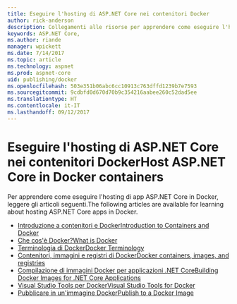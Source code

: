 ```yaml
---
title: Eseguire l'hosting di ASP.NET Core nei contenitori Docker
author: rick-anderson
description: Collegamenti alle risorse per apprendere come eseguire l'hosting di app ASP.NET Core nei contenitori Docker.
keywords: ASP.NET Core,
ms.author: riande
manager: wpickett
ms.date: 7/14/2017
ms.topic: article
ms.technology: aspnet
ms.prod: aspnet-core
uid: publishing/docker
ms.openlocfilehash: 503e351b06abc6cc10913c763dffd1239b7e7593
ms.sourcegitcommit: 9cdbfd0d670d70b9c354216aabee260c52dad5ee
ms.translationtype: HT
ms.contentlocale: it-IT
ms.lasthandoff: 09/12/2017
---
```

# <a name="host-aspnet-core-in-docker-containers"></a><span data-ttu-id="c0682-104">Eseguire l'hosting di ASP.NET Core nei contenitori Docker</span><span class="sxs-lookup"><span data-stu-id="c0682-104">Host ASP.NET Core in Docker containers</span></span>

<span data-ttu-id="c0682-105">Per apprendere come eseguire l'hosting di app ASP.NET Core in Docker, leggere gli articoli seguenti.</span><span class="sxs-lookup"><span data-stu-id="c0682-105">The following articles are available for learning about hosting ASP.NET Core apps in Docker.</span></span>

* [<span data-ttu-id="c0682-106">Introduzione a contenitori e Docker</span><span class="sxs-lookup"><span data-stu-id="c0682-106">Introduction to Containers and Docker</span></span>](https://docs.microsoft.com/dotnet/standard/microservices-architecture/container-docker-introduction/index)
* [<span data-ttu-id="c0682-107">Che cos'è Docker?</span><span class="sxs-lookup"><span data-stu-id="c0682-107">What is Docker</span></span>](https://docs.microsoft.com/dotnet/standard/microservices-architecture/container-docker-introduction/docker-defined)
* [<span data-ttu-id="c0682-108">Terminologia di Docker</span><span class="sxs-lookup"><span data-stu-id="c0682-108">Docker Terminology</span></span>](https://docs.microsoft.com/dotnet/standard/microservices-architecture/container-docker-introduction/docker-terminology)
* [<span data-ttu-id="c0682-109">Contenitori, immagini e registri di Docker</span><span class="sxs-lookup"><span data-stu-id="c0682-109">Docker containers, images, and registries</span></span>](https://docs.microsoft.com/dotnet/standard/microservices-architecture/container-docker-introduction/docker-containers-images-registries)
* [<span data-ttu-id="c0682-110">Compilazione di immagini Docker per applicazioni .NET Core</span><span class="sxs-lookup"><span data-stu-id="c0682-110">Building Docker Images for .NET Core Applications</span></span>](https://docs.microsoft.com/dotnet/articles/core/docker/building-net-docker-images)
* [<span data-ttu-id="c0682-111">Visual Studio Tools per Docker</span><span class="sxs-lookup"><span data-stu-id="c0682-111">Visual Studio Tools for Docker</span></span>](https://docs.microsoft.com/dotnet/articles/core/docker/visual-studio-tools-for-docker)
* [<span data-ttu-id="c0682-112">Pubblicare in un'immagine Docker</span><span class="sxs-lookup"><span data-stu-id="c0682-112">Publish to a Docker Image</span></span>](https://azure.microsoft.com/documentation/articles/vs-azure-tools-docker-hosting-web-apps-in-docker/)
